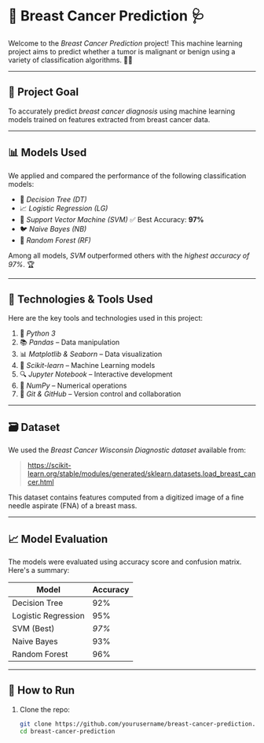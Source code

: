# 🧠 Breast Cancer Prediction 🩺

Welcome to the *Breast Cancer Prediction* project! This machine learning project aims to predict whether a tumor is malignant or benign using a variety of classification algorithms. 🧬✨

---

## 🎯 Project Goal

To accurately predict *breast cancer diagnosis* using machine learning models trained on features extracted from breast cancer data.

---

## 📊 Models Used

We applied and compared the performance of the following classification models:

- 🌳 *Decision Tree (DT)*
- 📈 *Logistic Regression (LG)*
- 🧮 *Support Vector Machine (SVM)* ✅ Best Accuracy: **97%**
- 🐦 *Naive Bayes (NB)*
- 🌲 *Random Forest (RF)*

Among all models, *SVM* outperformed others with the *highest accuracy of 97%*. 🏆

---

## 🧰 Technologies & Tools Used

Here are the key tools and technologies used in this project:

1. 🐍 *Python 3*
2. 📚 *Pandas* – Data manipulation
3. 📊 *Matplotlib & Seaborn* – Data visualization
4. 🤖 *Scikit-learn* – Machine Learning models
5. 🔍 *Jupyter Notebook* – Interactive development
6. 💾 *NumPy* – Numerical operations
7. 📁 *Git & GitHub* – Version control and collaboration

---

## 🗃 Dataset

We used the *Breast Cancer Wisconsin Diagnostic dataset* available from:
> https://scikit-learn.org/stable/modules/generated/sklearn.datasets.load_breast_cancer.html

This dataset contains features computed from a digitized image of a fine needle aspirate (FNA) of a breast mass.

---

## 📈 Model Evaluation

The models were evaluated using accuracy score and confusion matrix. Here's a summary:

| Model               | Accuracy |
|--------------------|----------|
| Decision Tree       | 92%      |
| Logistic Regression | 95%      |
| SVM (Best)          | *97%*  |
| Naive Bayes         | 93%      |
| Random Forest       | 96%      |

---

## 🚀 How to Run

1. Clone the repo:
   ```bash
   git clone https://github.com/yourusername/breast-cancer-prediction.git
   cd breast-cancer-prediction
